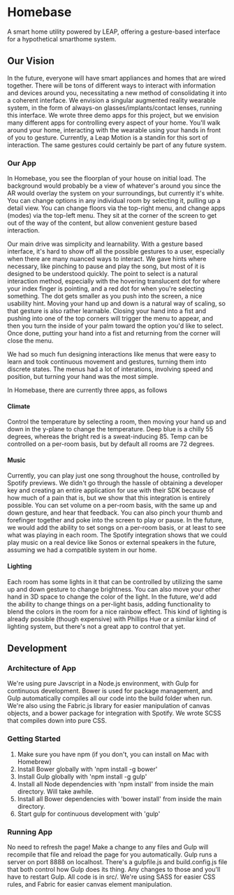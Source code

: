 # Homebase
A smart home utility powered by LEAP, offering a gesture-based interface for a hypothetical smarthome system.

## Our Vision
In the future, everyone will have smart appliances and homes that are wired together. There will be tons of different ways to interact with information and devices around you, necessitating a new method of consolidating it into a coherent interface. We envision a singular augmented reality wearable system, in the form of always-on glasses/implants/contact lenses, running this interface. We wrote three demo apps for this project, but we envision many different apps for controlling every aspect of your home. You'll walk around your home, interacting with the wearable using your hands in front of you to gesture. Currently, a Leap Motion is a standin for this sort of interaction. The same gestures could certainly be part of any future system. 

### Our App
In Homebase, you see the floorplan of your house on initial load. The background would probably be a view of whatever's around you since the AR would overlay the system on your surroundings, but currently it's white. You can change options in any individual room by selecting it, pulling up a detail view. You can change floors via the top-right menu, and change apps (modes) via the top-left menu. They sit at the corner of the screen to get out of the way of the content, but allow convenient gesture based interaction.

Our main drive was simplicity and learnability. With a gesture based interface, it's hard to show off all the possible gestures to a user, especially when there are many nuanced ways to interact. We gave hints where necessary, like pinching to pause and play the song, but most of it is designed to be understood quickly. The point to select is a natural interaction method, especially with the hovering translucent dot for where your index finger is pointing, and a red dot for when you're selecting something. The dot gets smaller as you push into the screen, a nice usability hint. Moving your hand up and down is a natural way of scaling, so that gesture is also rather learnable. Closing your hand into a fist and pushing into one of the top corners will trigger the menu to appear, and then you turn the inside of your palm toward the option you'd like to select. Once done, putting your hand into a fist and returning from the corner will close the menu.

We had so much fun designing interactions like menus that were easy to learn and took continuous movement and gestures, turning them into discrete states. The menus had a lot of interations, involving speed and position, but turning your hand was the most simple. 

In Homebase, there are currently three apps, as follows

#### Climate
Control the temperature by selecting a room, then moving your hand up and down in the y-plane to change the temperature. Deep blue is a chilly 55 degrees, whereas the bright red is a sweat-inducing 85. Temp can be controlled on a per-room basis, but by default all rooms are 72 degrees.

#### Music
Currently, you can play just one song throughout the house, controlled by Spotify previews. We didn't go through the hassle of obtaining a developer key and creating an entire application for use with their SDK because of how much of a pain that is, but we show that this integration is entirely possible. You can set volume on a per-room basis, with the same up and down gesture, and hear that feedback. You can also pinch your thumb and forefinger together and poke into the screen to play or pause. In the future, we would add the ability to set songs on a per-room basis, or at least to see what was playing in each room. The Spotify integration shows that we could play music on a real device like Sonos or external speakers in the future, assuming we had a compatible system in our home.

#### Lighting
Each room has some lights in it that can be controlled by utilizing the same up and down gesture to change brightness. You can also move your other hand in 3D space to change the color of the light. In the future, we'd add the ability to change things on a per-light basis, adding functionality to blend the colors in the room for a nice rainbow effect. This kind of lighting is already possible (though expensive) with Phillips Hue or a similar kind of lighting system, but there's not a great app to control that yet.

## Development

### Architecture of App
We're using pure Javscript in a Node.js environment, with Gulp for continuous development. Bower is used for package management, and Gulp automatically compiles all our code into the build folder when run. We're also using the Fabric.js library for easier manipulation of canvas objects, and a bower package for integration with Spotify. We wrote SCSS that compiles down into pure CSS.

### Getting Started
1. Make sure you have npm (if you don't, you can install on Mac with Homebrew)
2. Install Bower globally with 'npm install -g bower'
3. Install Gulp globally with 'npm install -g gulp'
4. Install all Node dependencies with 'npm install' from inside the main directory. Will take awhile.
5. Install all Bower dependencies with 'bower install' from inside the main directory.
6. Start gulp for continuous development with 'gulp'

### Running App
No need to refresh the page! Make a change to any files and Gulp will recompile that file and reload the page for you automatically. Gulp runs a server on port 8888 on localhost. There's a gulpfile.js and build.config.js file that both control how Gulp does its thing. Any changes to those and you'll have to restart Gulp. All code is in src/. We're using SASS for easier CSS rules, and Fabric for easier canvas element manipulation.
